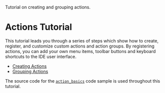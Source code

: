 <!-- Copyright 2000-2023 JetBrains s.r.o. and contributors. Use of this source code is governed by the Apache 2.0 license. -->

<link-summary>Tutorial on creating and grouping actions.</link-summary>

# Actions Tutorial

This tutorial leads you through a series of steps which show how to create, register, and customize custom actions and action groups.
By registering actions, you can add your own menu items, toolbar buttons and keyboard shortcuts to the IDE user interface.
* [Creating Actions](working_with_custom_actions.md)
* [Grouping Actions](grouping_action.md)

The source code for the [`action_basics`](%gh-sdk-samples%/action_basics) code sample is used throughout this tutorial.
